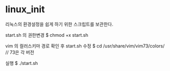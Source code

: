 # linux_init

리눅스의 환경설정을 쉽게 하기 위한 스크립트를 보관한다.

start.sh 의 권한변경
  $ chmod +x start.sh

vim 의 컬러스키마 경로 확인 후 start.sh 수정
  $ cd /usr/share/vim/vim73/colors/      // 73은 각 버전

실행
  $ ./start.sh
